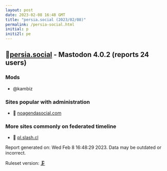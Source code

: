 ```yaml
---
layout: post
date: 2023-02-08 16:48 GMT
title: "persia.social (2023/02/08)"
permalink: /persia-social.html
initial: p
initi2l: pe
---
```


## 🐘[persia.social](https://persia.social) - Mastodon 4.0.2 (reports 24 users)

### Mods
 * @kambiz

### Sites popular with administration

* 💉 [noagendasocial.com](/noagendasocial-com.html)

### More sites commonly on federated timeline

* 🐘 [pl.slash.cl](/pl-slash-cl.html)

Report generated on: Wed Feb  8 16:48:29 2023. Data may be outdated or incorrect.

Ruleset version: [🗜](/version-clamp)
